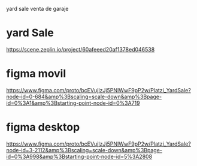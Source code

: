 yard sale venta de garaje

# yard Sale

https://scene.zeplin.io/project/60afeeed20af1378ed046538

# figma movil

https://www.figma.com/proto/bcEVujIzJj5PNIWwF9pP2w/Platzi_YardSale?node-id=0-684&amp%3Bscaling=scale-down&amp%3Bpage-id=0%3A1&amp%3Bstarting-point-node-id=0%3A719

# figma desktop

https://www.figma.com/proto/bcEVujIzJj5PNIWwF9pP2w/Platzi_YardSale?node-id=3-2112&amp%3Bscaling=scale-down&amp%3Bpage-id=0%3A998&amp%3Bstarting-point-node-id=5%3A2808
